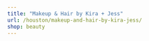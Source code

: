 ```yaml
---
title: "Makeup & Hair by Kira + Jess"
url: /houston/makeup-and-hair-by-kira-jess/
shop: beauty
---
```


